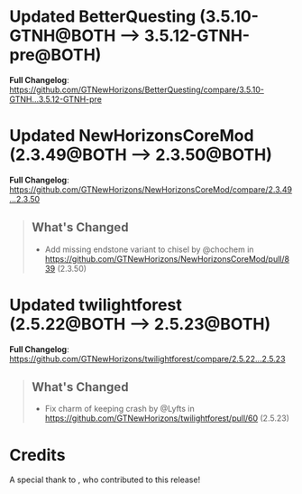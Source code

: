 # Updated BetterQuesting (3.5.10-GTNH@BOTH --> 3.5.12-GTNH-pre@BOTH)
**Full Changelog**: https://github.com/GTNewHorizons/BetterQuesting/compare/3.5.10-GTNH...3.5.12-GTNH-pre

# Updated NewHorizonsCoreMod (2.3.49@BOTH --> 2.3.50@BOTH)
**Full Changelog**: https://github.com/GTNewHorizons/NewHorizonsCoreMod/compare/2.3.49...2.3.50
>## What's Changed
> * Add missing endstone variant to chisel by @chochem in https://github.com/GTNewHorizons/NewHorizonsCoreMod/pull/839 (2.3.50)
>

# Updated twilightforest (2.5.22@BOTH --> 2.5.23@BOTH)
**Full Changelog**: https://github.com/GTNewHorizons/twilightforest/compare/2.5.22...2.5.23
>## What's Changed
> * Fix charm of keeping crash by @Lyfts in https://github.com/GTNewHorizons/twilightforest/pull/60 (2.5.23)
>

# Credits
A special thank to , who contributed to this release!